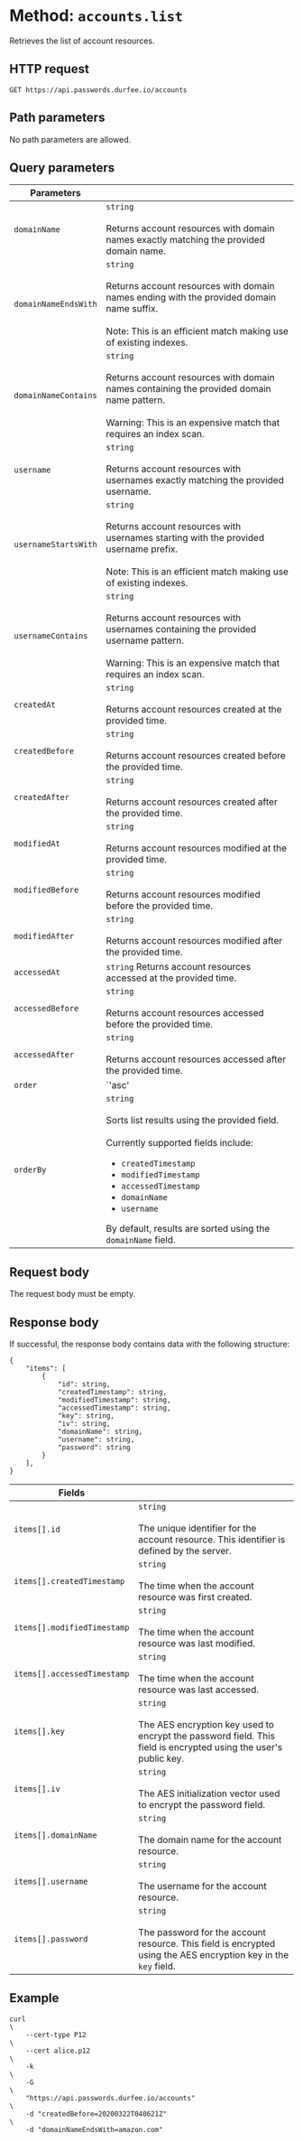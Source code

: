 # Method: `accounts.list`

Retrieves the list of account resources.

## HTTP request

```
GET https://api.passwords.durfee.io/accounts
```

## Path parameters

No path parameters are allowed.

## Query parameters

| Parameters |   |
|---|---|
| `domainName` | `string` <br><br> Returns account resources with domain names exactly matching the provided domain name. |
| `domainNameEndsWith` | `string` <br><br> Returns account resources with domain names ending with the provided domain name suffix. <br><br> Note: This is an efficient match making use of existing indexes. |
| `domainNameContains` | `string` <br><br> Returns account resources with domain names containing the provided domain name pattern. <br><br> Warning: This is an expensive match that requires an index scan. |
| `username` | `string` <br><br> Returns account resources with usernames exactly matching the provided username. |
| `usernameStartsWith` | `string` <br><br> Returns account resources with usernames starting with the provided username prefix. <br><br> Note: This is an efficient match making use of existing indexes. |
| `usernameContains` | `string` <br><br> Returns account resources with usernames containing the provided username pattern. <br><br> Warning: This is an expensive match that requires an index scan. |
| `createdAt` | `string` <br><br> Returns account resources created at the provided time. |
| `createdBefore` | `string` <br><br> Returns account resources created before the provided time. |
| `createdAfter` | `string` <br><br> Returns account resources created after the provided time. |
| `modifiedAt` | `string` <br><br> Returns account resources modified at the provided time. |
| `modifiedBefore` | `string` <br><br> Returns account resources modified before the provided time. |
| `modifiedAfter` | `string` <br><br> Returns account resources modified after the provided time. |
| `accessedAt` | `string` Returns account resources accessed at the provided time. |
| `accessedBefore` | `string` <br><br> Returns account resources accessed before the provided time. |
| `accessedAfter` | `string` <br><br> Returns account resources accessed after the provided time. |
| `order` | `'asc'|'desc'` <br><br> Specifies the sorting direction. <br><br> By default, results are returned in ascending order. |
| `orderBy` | `string` <br><br> Sorts list results using the provided field. <br><br> Currently supported fields include: <br> <ul><li>`createdTimestamp`</li><li>`modifiedTimestamp`</li><li>`accessedTimestamp`</li><li>`domainName`</li><li>`username`</li></ul> By default, results are sorted using the `domainName` field. |

## Request body

The request body must be empty.

## Response body

If successful, the response body contains data with the following structure:

```
{
    "items": [
        {
            "id": string,
            "createdTimestamp": string,
            "modifiedTimestamp": string,
            "accessedTimestamp": string,
            "key": string,
            "iv": string,
            "domainName": string,
            "username": string,
            "password": string
        }
    ],
}
```

| Fields |   |
|---|---|
| `items[].id` | `string` <br><br> The unique identifier for the account resource. This identifier is defined by the server. |
| `items[].createdTimestamp` | `string` <br><br> The time when the account resource was first created. |
| `items[].modifiedTimestamp` | `string` <br><br> The time when the account resource was last modified. |
| `items[].accessedTimestamp` | `string` <br><br> The time when the account resource was last accessed. |
| `items[].key` | `string` <br><br> The AES encryption key used to encrypt the password field. This field is encrypted using the user's public key. |
| `items[].iv` | `string` <br><br> The AES initialization vector used to encrypt the password field. |
| `items[].domainName` | `string` <br><br> The domain name for the account resource. |
| `items[].username` | `string` <br><br> The username for the account resource. |
| `items[].password` | `string` <br><br> The password for the account resource. This field is encrypted using the AES encryption key in the `key` field. |

## Example

```
curl                                                                           \
    --cert-type P12                                                            \
    --cert alice.p12                                                           \
    -k                                                                         \
    -G                                                                         \
    "https://api.passwords.durfee.io/accounts"                                 \
    -d "createdBefore=20200322T040621Z"                                        \
    -d "domainNameEndsWith=amazon.com"
```

